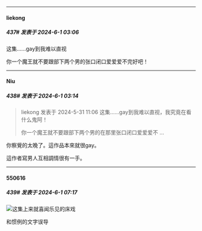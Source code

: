 ﻿
*****

####  liekong  
##### 437#       发表于 2024-6-1 03:06

这集......gay到我难以直视

你一个魔王就不要跟部下两个男的张口闭口爱爱爱不完好吧！


*****

####  Niu  
##### 438#       发表于 2024-6-1 03:14

<blockquote>liekong 发表于 2024-5-31 11:06
这集......gay到我难以直视，我究竟在看什么鬼阿！

你一个魔王就不要跟部下两个男的在那里张口闭口爱爱爱不 ...</blockquote>
你察覺的太晚了。這作品本來就很gay。

這作者寫男人互相調情很有一手。


*****

####  550616  
##### 439#       发表于 2024-6-1 07:17

<img src="https://static.saraba1st.com/image/smiley/face2017/034.png" referrerpolicy="no-referrer">这集上来就喜闻乐见的床戏

和惯例的文字误导

